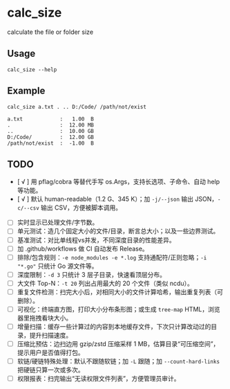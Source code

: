 # calc_size

calculate the file or folder size

## Usage

```shell
calc_size --help
```

## Example

```shell
calc_size a.txt . .. D:/Code/ /path/not/exist
```

```shell
a.txt            :   1.00  B
.                :  12.00 MB
..               :  10.00 GB
D:/Code/         :  12.00 GB
/path/not/exist  :  -1.00  B
```

## TODO

- [ √ ] 用 pflag/cobra 等替代手写 os.Args，支持长选项、子命令、自动 help 等功能。
- [ √ ] 默认 human-readable（1.2 G、345 K）；加 `-j/--json` 输出 JSON，`-c/--csv` 输出 CSV，方便被脚本调用。
- [ ] 实时显示已处理文件/字节数。
- [ ] 单元测试：造几个固定大小的文件/目录，断言总大小；以及一些边界测试。
- [ ] 基准测试：对比单线程vs并发，不同深度目录的性能差异。
- [ ] 加 .github/workflows 做 CI 自动发布 Release。
- [ ] 排除/包含规则：`-e node_modules -e *.log` 支持通配符/正则忽略；`-i "*.go"` 只统计 Go 源文件等。
- [ ] 深度限制：`-d 3` 只统计 3 层子目录，快速看顶层分布。
- [ ] 大文件 Top-N：`-t 20` 列出占用最大的 20 个文件（类似 ncdu）。
- [ ] 重复文件检测：扫完大小后，对相同大小的文件计算哈希，输出重复列表（可删除）。
- [ ] 可视化：终端直方图，打印大小分布条形图；或生成 `tree-map` HTML，浏览器里拖拽看块大小。
- [ ] 增量扫描：缓存一些计算过的内容到本地缓存文件，下次只计算改动过的目录，提升扫描速度。
- [ ] 压缩比预估：边扫边用 gzip/zstd 压缩采样 1 MB，估算目录“可压缩空间”，提示用户是否值得打包。
- [ ] 软链/硬链特殊处理：默认不跟随软链；加 `-L` 跟随；加 `--count-hard-links` 把硬链只算一次或多次。
- [ ] 权限报表：扫完输出“无读权限文件列表”，方便管理员审计。
